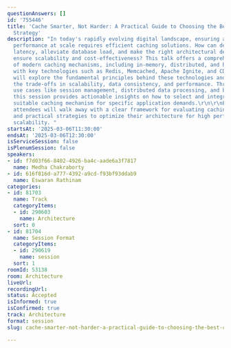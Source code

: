 ```yaml
---
questionAnswers: []
id: '755446'
title: 'Cache Smarter, Not Harder: A Practical Guide to Choosing the Best Caching
  Strategy'
description: "In today's rapidly evolving digital landscape, ensuring application
  performance at scale requires efficient caching solutions. How can developers reduce
  latency, alleviate database load, and make the right architectural decisions to
  ensure scalability and cost-effectiveness? This talk offers a comprehensive overview
  of modern caching mechanisms, including in-memory, distributed, and hybrid solutions,
  with key technologies such as Redis, Memcached, Apache Ignite, and CDNs. \r\n\r\nParticipants
  will explore the fundamental principles behind these technologies and learn to navigate
  the trade-offs in scalability, data consistency, and performance. Through real-world
  use cases like session management, distributed data processing, and big data applications,
  this session provides actionable insights on how to select and integrate the most
  suitable caching mechanism for specific application demands.\r\n\r\nBy the end,
  attendees will walk away with a clear framework for evaluating caching solutions
  and practical strategies to optimize their architecture for high performance and
  scalability. "
startsAt: '2025-03-06T11:30:00'
endsAt: '2025-03-06T12:30:00'
isServiceSession: false
isPlenumSession: false
speakers:
- id: f7d03f66-8402-4926-ba4c-aade6a3f7817
  name: Medha Chakraborty
- id: 616f816d-a777-4392-a9cd-f93bf93ddab9
  name: Eswaran Rathinam
categories:
- id: 81703
  name: Track
  categoryItems:
  - id: 290603
    name: Architecture
  sort: 0
- id: 81704
  name: Session Format
  categoryItems:
  - id: 290619
    name: session
  sort: 1
roomId: 53138
room: Architecture
liveUrl:
recordingUrl:
status: Accepted
isInformed: true
isConfirmed: true
track: Architecture
format: session
slug: cache-smarter-not-harder-a-practical-guide-to-choosing-the-best-caching-strategy

---
```

